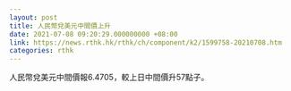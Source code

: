 ```yaml
---
layout: post
title: 人民幣兌美元中間價上升
date: 2021-07-08 09:20:29.000000000 +08:00
link: https://news.rthk.hk/rthk/ch/component/k2/1599758-20210708.htm
categories: rthk
---
```


人民幣兌美元中間價報6.4705，較上日中間價升57點子。
